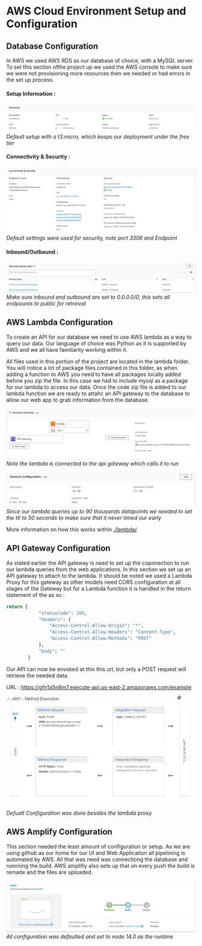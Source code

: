 # AWS Cloud Environment Setup and Configuration

## Database Configuration

In AWS we used AWS RDS as our database of choice, with a MySQL server. To set this section ofthe project up we used the AWS console to make sure we were not provisioning more resources then we needed or had errors in the set up process.

#### Setup Information :

![Setup](images\DatabaseSetup.png)
_Default setup with a t3.micro, which keeps our deployment under the free tier_

#### Connectivity & Security :

![Security Rules](images\ConnectivitySecure.png)
_Default settings were used for security, note port 3306 and Endpoint_

#### Inbound/Outbound :

![INbound/Outbound](images\InboundOutbound.png)
_Make sure inbound and outbound are set to 0.0.0.0/0, this sets all endpounts to public for retreival_

## AWS Lambda Configuration

To create an API for our database we need to use AWS lambda as a way to query our data. Our language of choice was Python as it is supported by AWS and we all have familiarity working within it.

All files used in this portion of the project are located in the lambda folder. You will notice a lot of package files contained in this folder, as when adding a function to AWS you need to have all packages locally added before you zip the file. In this case we had to include mysql as a package for our lambda to access our data. Once the code zip file is added to our lambda function we are ready to attahc an API gateway to the database to allow our web app to grab information from the database.

![AWSLambda](images\MySQLAPI.png)
_Note the lambda is connected to the api gateway which calls it to run_

![Time To Live](images\TTLAPI.png)
_Since our lambda queries up to 90 thousands datapoints we needed to set the ttl to 50 seconds to make sure that it never timed our early_

More information on how this works within [./lambda/](./lambda/README.md)

## API Gateway Configuration

As stated earlier the API gateway is need to set up the copnnection to run our lambda queries from the web applications. In this section we set up an API gateway to attach to the lambda. It should be noted we used a Lambda Proxy for this gateway as other models need CORS configuration at all stages of the Gateway but for a Lambda function it is handled in the return statement of the as so :

```python
return {
            "statusCode": 200,
            "headers": {
                "Access-Control-Allow-Origin": "*",
                "Access-Control-Allow-Headers": "Content-Type",
                "Access-Control-Allow-Methods": "POST"
            },
            "body": ""
        }
```

Our API can now be envoked at this this url, but only a POST request will retrieve the needed data.

URL : https://gfn1a5n8m7.execute-api.us-east-2.amazonaws.com/example

![ApiGateway](images\APIgate.png)

_Defualt Configuration was done besides the lambda proxy_

## AWS Amplify Configuration

This section needed the least amount of configuration or setup. As we are using github as our home for our UI and Web Application all pipelining is automated by AWS. All that was need was connectiong the database and runnning the build. AWS amplifiy also sets up that on every push the build is remade and the files are uploaded.

![ampl](images\ampl.png)
_All configuration was defaulted and set to node 14.0 as the runtime_
